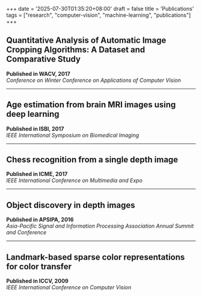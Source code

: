 +++
date = '2025-07-30T01:35:20+08:00'
draft = false
title = 'Publications'
tags = ["research", "computer-vision", "machine-learning", "publications"]
+++

## Quantitative Analysis of Automatic Image Cropping Algorithms: A Dataset and Comparative Study

**Published in WACV, 2017**  
*Conference on Winter Conference on Applications of Computer Vision*

---

## Age estimation from brain MRI images using deep learning

**Published in ISBI, 2017**  
*IEEE International Symposium on Biomedical Imaging*

---

## Chess recognition from a single depth image

**Published in ICME, 2017**  
*IEEE International Conference on Multimedia and Expo*

---

## Object discovery in depth images

**Published in APSIPA, 2016**  
*Asia-Pacific Signal and Information Processing Association Annual Summit and Conference*

---

## Landmark-based sparse color representations for color transfer

**Published in ICCV, 2009**  
*IEEE International Conference on Computer Vision*
